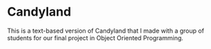 # Candyland
This is a text-based version of Candyland that I made with a group of students for our final project in Object Oriented Programming. 
